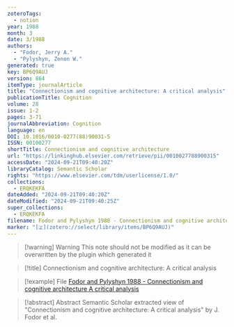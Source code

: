 ```yaml
---
zoteroTags:
  - notion
year: 1988
month: 3
date: 3/1988
authors:
  - "Fodor, Jerry A."
  - "Pylyshyn, Zenon W."
generated: true
key: BP6Q9AUJ
version: 864
itemType: journalArticle
title: "Connectionism and cognitive architecture: A critical analysis"
publicationTitle: Cognition
volume: 28
issue: 1-2
pages: 3-71
journalAbbreviation: Cognition
language: en
DOI: 10.1016/0010-0277(88)90031-5
ISSN: 00100277
shortTitle: Connectionism and cognitive architecture
url: "https://linkinghub.elsevier.com/retrieve/pii/0010027788900315"
accessDate: "2024-09-21T09:40:20Z"
libraryCatalog: Semantic Scholar
rights: "https://www.elsevier.com/tdm/userlicense/1.0/"
collections:
  - ERQKEKFA
dateAdded: "2024-09-21T09:40:20Z"
dateModified: "2024-09-21T09:40:25Z"
super_collections:
  - ERQKEKFA
filename: Fodor and Pylyshyn 1988 - Connectionism and cognitive architecture A critical analysis
marker: "[🇿](zotero://select/library/items/BP6Q9AUJ)"
---
```


>[!warning] Warning
> This note should not be modified as it can be overwritten by the plugin which generated it

> [!title] Connectionism and cognitive architecture: A critical analysis

> [!example] File
> [Fodor and Pylyshyn 1988 - Connectionism and cognitive architecture A critical analysis](Fodor%20and%20Pylyshyn%201988%20-%20Connectionism%20and%20cognitive%20architecture%20A%20critical%20analysis.pdf)

> [!abstract] Abstract
> Semantic Scholar extracted view of "Connectionism and cognitive architecture: A critical analysis" by J. Fodor et al.

